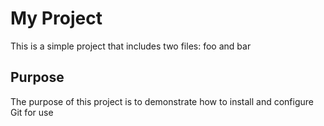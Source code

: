# My Project
This is a simple project that includes two files:
    foo and bar
## Purpose

The purpose of this project is to demonstrate how to install and configure Git for use 